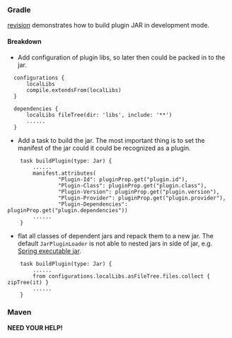 ### Gradle
[revision](https://github.com/hank-cp/sbp/commit/9107e87656026d30c7e0461c45254aad303a5bbf) demonstrates how to build plugin JAR in development mode. 

#### Breakdown
* Add configuration of plugin libs, so later then could be packed in to the jar.
```
  configurations {
      localLibs
      compile.extendsFrom(localLibs)
  }

  dependencies {
      localLibs fileTree(dir: 'libs', include: '**')
      ......
  }
```
* Add a task to build the jar. The most important thing is to set the 
manifest of the jar could it could be recognized as a plugin.
```
    task buildPlugin(type: Jar) {
        ......
        manifest.attributes(
                "Plugin-Id": pluginProp.get("plugin.id"),
                "Plugin-Class": pluginProp.get("plugin.class"),
                "Plugin-Version": pluginProp.get("plugin.version"),
                "Plugin-Provider": pluginProp.get("plugin.provider"),
                "Plugin-Dependencies": pluginProp.get("plugin.dependencies"))
        ......
    }
```
* flat all classes of dependent jars and repack them to a new jar. The default
`JarPluginLoader` is not able to nested jars in side of jar, e.g. [Spring executable jar](https://docs.spring.io/spring-boot/docs/current/reference/html/appendix-executable-jar-format.html).
```
    task buildPlugin(type: Jar) {
        ......
        from configurations.localLibs.asFileTree.files.collect { zipTree(it) }
        ......
    }
```

### Maven
**NEED YOUR HELP!**